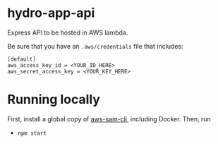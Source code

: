 # hydro-app-api
Express API to be hosted in AWS lambda.

Be sure that you have an `.aws/credentials` file that includes:

```
[default]
aws_access_key_id = <YOUR_ID_HERE>
aws_secret_access_key = <YOUR_KEY_HERE>
```

# Running locally
First, install a global copy of [aws-sam-cli](https://github.com/awslabs/aws-sam-cli), including Docker. Then, run

- `npm start`
